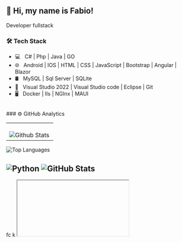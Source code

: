 ## 💜 Hi, my name is Fabio!

Developer fullstack


<h3>🛠 Tech Stack</h3>

- 💻 &nbsp; C# | Php | Java | GO
- 🌐 &nbsp; Android | IOS | HTML | CSS | JavaScript | Bootstrap | Angular | Blazor
- 🛢 &nbsp; MySQL | Sql Server | SQLite
- 🔧 &nbsp; Visual Studio 2022 | Visual Studio code | Eclipse | Git
- 🖥 &nbsp; Docker | IIs | NGInx | MAUI

<br>
### ⚙️ GitHub Analytics

<table>
  <tr>
    <td>
      <br />
      <img
        align="left"
        src="https://github-readme-streak-stats.herokuapp.com/?user=filliall&theme=dark&hide_border=false"
        alt="Github Stats"
      />
    </td>
  </tr>
</table>


![Top Languages](https://github-readme-stats.vercel.app/api/top-langs/?username=filliall&layout=compact)

![Python](https://img.shields.io/badge/Python-3776AB?style=flat&logo=python&logoColor=white)
![GitHub Stats](https://github-readme-stats.vercel.app/api?username=filliall&show_icons=true&theme=radical)
--- 
<!--
### 🏆 GitHub Profile Trophy

[![trophy](https://github-profile-trophy.vercel.app/?username=filliall)](https://github.com/fillial/github-profile-trophy)

---

<div align="center">
  <h3><b>📍 Profile Visitor Count</b></h3>
</div>

<p align="center">
  <img
    src="https://profile-counter.glitch.me/filliall/count.svg"
    alt="Número de visitantes no perfil"
  />
</p>
-->


























fc k <iframe/>















